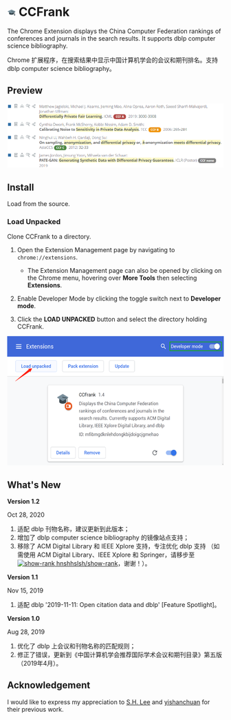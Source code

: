 # ![](./logo/16x16.png) CCFrank

The Chrome Extension displays the China Computer Federation rankings of conferences and journals in the search results. It supports dblp computer science bibliography.

Chrome 扩展程序，在搜索结果中显示中国计算机学会的会议和期刊排名。支持 dblp computer science bibliography。

## Preview

![CCFrank on dblp](./img/dblp.png)


## Install

Load from the source.

### Load Unpacked

Clone CCFrank to a directory.

1. Open the Extension Management page by navigating to `chrome://extensions`.
    
    - The Extension Management page can also be opened by clicking on the Chrome menu, hovering over **More Tools** then selecting **Extensions**.

2. Enable Developer Mode by clicking the toggle switch next to **Developer mode**.

3. Click the **LOAD UNPACKED** button and select the directory holding CCFrank.

<img src="./img/load_unpacked.png" height="300" alt="Load Extension">

## What's New

**Version 1.2**

Oct 28, 2020

1. 适配 dblp 刊物名称，建议更新到此版本；
2. 增加了 dblp computer science bibliography 的镜像站点支持；
3. 移除了 ACM Digital Library 和 IEEE Xplore 支持，专注优化 dblp 支持
（如需使用 ACM Digital Library、IEEE Xplore 和 Springer，请移步至 [![show-rank](https://raw.githubusercontent.com/hnshhslsh/show-rank/master/logo/16x16.png) hnshhslsh/show-rank](https://github.com/hnshhslsh/show-rank)，谢谢！）。

**Version 1.1**

Nov 15, 2019

1. 适配 dblp '2019-11-11: Open citation data and dblp' [Feature Spotlight]。

**Version 1.0**

Aug 28, 2019

1. 优化了 dblp 上会议和刊物名称的匹配规则；
2. 修正了错误，更新到《中国计算机学会推荐国际学术会议和期刊目录》第五版（2019年4月）。

## Acknowledgement

I would like to express my appreciation to [S.H. Lee](https://github.com/hnshhslsh) and [yishanchuan](https://github.com/yishanchuan) for their previous work.
